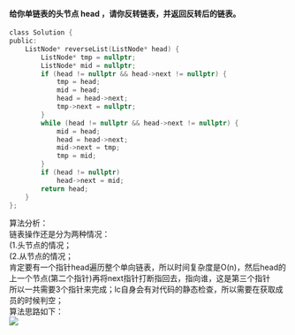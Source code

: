 #### 给你单链表的头节点 head ，请你反转链表，并返回反转后的链表。  
```c  
class Solution {
public:
    ListNode* reverseList(ListNode* head) {
        ListNode* tmp = nullptr;
        ListNode* mid = nullptr;
        if (head != nullptr && head->next != nullptr) {
            tmp = head;
            mid = head;
            head = head->next;
            tmp->next = nullptr;
        }
        while (head != nullptr && head->next != nullptr) {
            mid = head;
            head = head->next;
            mid->next = tmp;
            tmp = mid;
        }
        if (head != nullptr)
            head->next = mid;
        return head;
    }
};
```  
算法分析：  
链表操作还是分为两种情况：  
(1.头节点的情况；  
(2.从节点的情况；  
肯定要有一个指针head遍历整个单向链表，所以时间复杂度是O(n)，然后head的上一个节点(第二个指针)再将next指针打断指回去，指向谁，这是第三个指针  
所以一共需要3个指针来完成；lc自身会有对代码的静态检查，所以需要在获取成员的时候判空；  
算法思路如下：  
![](https://github.com/joehou89/joehou89/blob/%E5%88%B7%E9%A2%98/%E9%93%BE%E8%A1%A8_%E5%8D%95%E5%90%91%E9%93%BE%E8%A1%A8%E7%BF%BB%E8%BD%AC_lc_206.jpg)  
